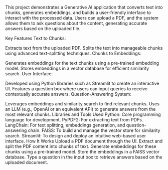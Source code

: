 This project demonstrates a Generative AI application that converts text into chunks, generates embeddings, and builds a user-friendly interface to interact with the processed data. Users can upload a PDF, and the system allows them to ask questions about the content, generating accurate answers based on the uploaded file.

Key Features
Text to Chunks:

Extracts text from the uploaded PDF.
Splits the text into manageable chunks using advanced text-splitting techniques.
Chunks to Embeddings:

Generates embeddings for the text chunks using a pre-trained embedding model.
Stores embeddings in a vector database for efficient similarity search.
User Interface:

Developed using Python libraries such as Streamlit to create an interactive UI.
Features a question box where users can input queries to receive contextually accurate answers.
Question-Answering System:

Leverages embeddings and similarity search to find relevant chunks.
Uses an LLM (e.g., OpenAI or an equivalent API) to generate answers from the most relevant chunks.
Libraries and Tools Used
Python: Core programming language for development.
PyPDF2: For extracting text from PDFs.
LangChain: For text splitting, embeddings generation, and question-answering chain.
FAISS: To build and manage the vector store for similarity search.
Streamlit: To design and deploy an intuitive web-based user interface.
How It Works
Upload a PDF document through the UI.
Extract and split the PDF content into chunks of text.
Generate embeddings for these chunks using a pre-trained model.
Store the embeddings in a FAISS vector database.
Type a question in the input box to retrieve answers based on the uploaded document.
